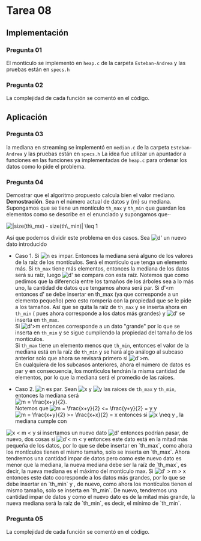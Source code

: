 # Tarea 08
## Implementación

### Pregunta 01
El montículo se implementó en `heap.c` de la carpeta `Esteban-Andrea` y las pruebas están en `specs.h`

### Pregunta 02
La complejidad de cada función se comentó en el código.

## Aplicación 

### Pregunta 03
la mediana en streaming se implementó en `median.c` de la carpeta `Esteban-Andrea` y las pruebas están en `specs.h`
La idea fue utilizar un apuntador a funciones en las funciones ya implementadas de `heap.c` para ordenar los datos como lo pide el problema.

### Pregunta 04
Demostrar que el algoritmo propuesto calcula bien el valor mediano.  
**Demostración**. Sea n el número actual de datos y {m} su mediana. Supongamos que se tiene un montículo `th_max` y `th_min` que guardan los elementos como se describe en el enunciado y supongamos que⋅⋅

<img src="https://latex.codecogs.com/gif.latex?|size(th\_mx)&space;-&space;size(th\_min)|&space;\leq&space;1" title="|size(th\_mx) - size(th\_min)| \leq 1" />

Así que podemos dividir este problema en dos casos. Sea <img src="https://latex.codecogs.com/gif.latex?d' " title="d' " /> un nuevo dato introducido
* Caso 1. Si <img src="https://latex.codecogs.com/gif.latex?n" title="n" /> es impar. Entonces la mediana será alguno de los valores de la raíz de los montículos. Será el montículo que tenga un elemento más.
Si `th_max` tiene más elementos, entonces la mediana de los datos será su raíz, luego <img src="https://latex.codecogs.com/gif.latex?d'" title="d'" /> se compara con esta raíz.   Notemos que como pedimos que la diferencia entre los tamaños de los árboles sea a lo más uno, la cantidad de datos que tengamos ahora será par.
Si d'<m entonces d' se debe insertar en th_max (ya que corresponde a un elemento pequeño) pero esto rompería con la propiedad que se le pide a los tamaños.
Así que se quita la raíz de `th_max` y se inserta ahora en `th_min` ( pues ahora corresponde a los datos más grandes) y <img src="https://latex.codecogs.com/gif.latex?d' " title="d' " /> se inserta en `th_max`.  
Si <img src="https://latex.codecogs.com/gif.latex?d'>m" title="d'>m" /> entonces corresponde a un dato "grande" por lo que se inserta en `th_min` y se sigue cumpliendo la propiedad del tamaño de los montículos.  
Si `th_max` tiene un elemento menos que `th_min`, entonces el valor de la mediana está en la raíz de `th_min` y se hará algo análogo al subcaso anterior solo que ahora se revisará primero si <img src="https://latex.codecogs.com/gif.latex?d'>m" title="d'>m" />.  
En cualquiera de los subcasos anteriores, ahora el número de datos es par y en consecuencia, los montículos tendrán la misma cantidad de elementos, por lo que la mediana será 
el promedio de las raíces.  

* Caso 2. <img src="https://latex.codecogs.com/gif.latex?n" title="n" /> es par. Sean <img src="https://latex.codecogs.com/gif.latex?x" title="x" /> y <img src="https://latex.codecogs.com/gif.latex?y" title="y" /> las raíces de `th_max` y `th_min`, entonces la mediana será  
<img src="https://latex.codecogs.com/gif.latex?m&space;=&space;\frac{x&plus;y}{2}" title="m = \frac{x+y}{2}" />.  
Notemos que  <img src="https://latex.codecogs.com/gif.latex?m&space;=&space;\frac{x&plus;y}{2}&space;<=&space;\frac{y&plus;y}{2}&space;=&space;y" title="m = \frac{x+y}{2} <= \frac{y+y}{2} = y" /> y <img src="https://latex.codecogs.com/gif.latex?m&space;=&space;\frac{x&plus;y}{2}&space;>=&space;\frac{x&plus;x}{2}&space;=&space;x" title="m = \frac{x+y}{2} >= \frac{x+x}{2} = x" /> entonces si <img src="https://latex.codecogs.com/gif.latex?x&space;\neq&space;y" title="x \neq y" /> ,  la mediana cumple con  
<img src="https://latex.codecogs.com/gif.latex?x&space;<&space;m&space;<&space;y" title="x < m < y" />  
si insertamos un nuevo dato <img src="https://latex.codecogs.com/gif.latex?d' " title="d' " /> entonces podrían pasar, de nuevo, dos cosas  
si <img src="https://latex.codecogs.com/gif.latex?d'<&space;m&space;<&space;y" title="d'< m < y" /> entonces este dato está en la mitad más pequeña de los datos, por lo que se debe insertar en `th_max`, como ahora los montículos tienen el mismo tamaño, solo se inserta en `th_max`.   
Ahora tendremos una cantidad impar de datos pero como este nuevo dato es menor que la mediana, la nueva mediana debe ser la raíz de `th_max`, es decir, la nueva mediana es el máximo del montículo max.
Si <img src="https://latex.codecogs.com/gif.latex?d'>&space;m&space;>&space;x" title="d' > m > x" /> entonces este dato cooresponde a los datos más grandes, por lo que se debe insertar en `th_min` y , de nuevo, como ahora los montículos tienen el mismo tamaño,
solo se inserta en `th_min`. De nuevo, tendremos una cantidad impar de datos y como el nuevo dato es de la mitad más grande, la nueva mediana será la raíz de `th_min`, es decir, 
el mínimo de `th_min`.  

### Pregunta 05
La complejidad de cada función se comentó en el código.

